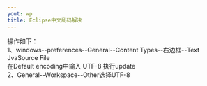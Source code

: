 ```yaml
---
yout: wp
title: Eclipse中文乱码解决
---
```

操作如下：<br />
1、windows--preferences--General--Content Types--右边框--Text JvaSource File<br />
在Default encoding中输入 UTF-8 执行update <br i/>
2、General--Workspace--Other选择UTF-8
